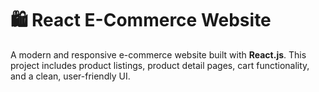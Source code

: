 # 🛍️ React E-Commerce Website

A modern and responsive e-commerce website built with **React.js**. This project includes product listings, product detail pages, cart functionality, and a clean, user-friendly UI.
